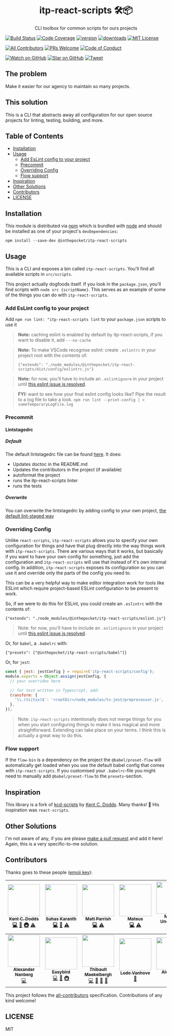 <div align="center">
<h1>itp-react-scripts 🛠📦</h1>

<p>CLI toolbox for common scripts for ours projects</p>
</div>

[![Build Status][build-badge]][build]
[![Code Coverage][coverage-badge]][coverage]
[![version][version-badge]][package]
[![downloads][downloads-badge]][npmcharts]
[![MIT License][license-badge]][license]

[![All Contributors](https://img.shields.io/badge/all_contributors-12-orange.svg?style=flat-square)](#contributors)
[![PRs Welcome][prs-badge]][prs]
[![Code of Conduct][coc-badge]][coc]

[![Watch on GitHub][github-watch-badge]][github-watch]
[![Star on GitHub][github-star-badge]][github-star]
[![Tweet][twitter-badge]][twitter]

## The problem

Make it easier for our agency to maintain so many
projects.

## This solution

This is a CLI that abstracts away all configuration for our open source projects
for linting, testing, building, and more.

## Table of Contents

<!-- START doctoc generated TOC please keep comment here to allow auto update -->
<!-- DON'T EDIT THIS SECTION, INSTEAD RE-RUN doctoc TO UPDATE -->

- [Installation](#installation)
- [Usage](#usage)
  - [Add EsLint config to your project](#add-eslint-config-to-your-project)
  - [Precommit](#precommit)
  - [Overriding Config](#overriding-config)
  - [Flow support](#flow-support)
- [Inspiration](#inspiration)
- [Other Solutions](#other-solutions)
- [Contributors](#contributors)
- [LICENSE](#license)

<!-- END doctoc generated TOC please keep comment here to allow auto update -->

## Installation

This module is distributed via [npm][npm] which is bundled with [node][node] and
should be installed as one of your project's `devDependencies`:

```
npm install --save-dev @inthepocket/itp-react-scripts
```

## Usage

This is a CLI and exposes a bin called `itp-react-scripts`.
You'll find all available scripts in `src/scripts`.

This project actually dogfoods itself. If you look in the `package.json`, you'll
find scripts with `node src {scriptName}`. This serves as an example of some
of the things you can do with `itp-react-scripts`.

### Add EsLint config to your project

Add `npm run lint: "itp-react-scripts lint` to your `package.json` scripts to use it

> **Note:** caching eslint is enabled by default by itp-react-scripts, if you want to disable it, add `---no-cache`

> **Note:** To make VSCode recognise eslint: create `.eslintrc` in your project root with the contents of:
>
> `{"extends": "./node_modules/@inthepocket/itp-react-scripts/dist/config/eslintrc.js"}`

> **Note:** for now, you'll have to include an `.eslintignore` in your project until
> [this eslint issue is resolved](https://github.com/eslint/eslint/issues/9227).

> **FYI:** want to see how your final eslint config looks like?
> Pipe the result to a log file to take a look.
> `npm run lint --print-config | > someTemporaryLogFile.log`

### Precommit

#### Lintstagedrc

##### Default

The default lintstagedrc file can be found [here](/src/config/lintstagedrc.js). It does:

- Updates doctoc in the README.md
- Updates the contributors in the project (if available)
- autoformat the project
- runs the itp-react-scripts linter
- runs the tests

##### Overwrite

You can overwrite the lintstagedrc by adding config to your own project, [the default lint-staged way](https://github.com/okonet/lint-staged#configuration)

### Overriding Config

Unlike `react-scripts`, `itp-react-scripts` allows you to specify your own
configuration for things and have that plug directly into the way things work
with `itp-react-scripts`. There are various ways that it works, but basically if you
want to have your own config for something, just add the configuration and
`itp-react-scripts` will use that instead of it's own internal config. In addition,
`itp-react-scripts` exposes its configuration so you can use it and override only
the parts of the config you need to.

This can be a very helpful way to make editor integration work for tools like
ESLint which require project-based ESLint configuration to be present to work.

So, if we were to do this for ESLint, you could create an `.eslintrc` with the
contents of:

```
{"extends": "./node_modules/@inthepocket/itp-react-scripts/eslint.js"}
```

> Note: for now, you'll have to include an `.eslintignore` in your project until
> [this eslint issue is resolved](https://github.com/eslint/eslint/issues/9227).

Or, for `babel`, a `.babelrc` with:

```
{"presets": ["@inthepocket/itp-react-scripts/babel"]}
```

Or, for `jest`:

```javascript
const { jest: jestConfig } = require('itp-react-scripts/config');
module.exports = Object.assign(jestConfig, {
  // your overrides here

  // for test written in Typescript, add:
  transform: {
    '\\.(ts|tsx)$': '<rootDir>/node_modules/ts-jest/preprocessor.js',
  },
});
```

> Note: `itp-react-scripts` intentionally does not merge things for you when you start
> configuring things to make it less magical and more straightforward. Extending
> can take place on your terms. I think this is actually a great way to do this.

### Flow support

If the `flow-bin` is a dependency on the project the `@babel/preset-flow` will automatically get loaded when you use the default babel config that comes with `itp-react-scripts`. If you customised your `.babelrc`-file you might need to manually add `@babel/preset-flow` to the `presets`-section.

## Inspiration

This library is a fork of [kcd-scripts](https://github.com/kentcdodds/kcd-scripts) by [Kent C. Dodds](https://kentcdodds.com/). Many thanks! 🙏
His inspiration was `react-scripts`.

## Other Solutions

I'm not aware of any, if you are please [make a pull request][prs] and add it
here! Again, this is a very specific-to-me solution.

## Contributors

Thanks goes to these people ([emoji key][emojis]):

<!-- ALL-CONTRIBUTORS-LIST:START - Do not remove or modify this section -->
<!-- prettier-ignore -->
| [<img src="https://avatars.githubusercontent.com/u/1500684?v=3" width="100px;"/><br /><sub><b>Kent C. Dodds</b></sub>](https://kentcdodds.com)<br />[💻](https://github.com/kentcdodds/@inthepocket/itp-react-scripts/commits?author=kentcdodds "Code") [📖](https://github.com/kentcdodds/@inthepocket/itp-react-scripts/commits?author=kentcdodds "Documentation") [🚇](#infra-kentcdodds "Infrastructure (Hosting, Build-Tools, etc)") [⚠️](https://github.com/kentcdodds/@inthepocket/itp-react-scripts/commits?author=kentcdodds "Tests") | [<img src="https://avatars2.githubusercontent.com/u/22251956?v=4" width="100px;"/><br /><sub><b>Suhas Karanth</b></sub>](https://github.com/sudo-suhas)<br />[💻](https://github.com/kentcdodds/@inthepocket/itp-react-scripts/commits?author=sudo-suhas "Code") [🐛](https://github.com/kentcdodds/@inthepocket/itp-react-scripts/issues?q=author%3Asudo-suhas "Bug reports") [⚠️](https://github.com/kentcdodds/@inthepocket/itp-react-scripts/commits?author=sudo-suhas "Tests") | [<img src="https://avatars0.githubusercontent.com/u/1402095?v=4" width="100px;"/><br /><sub><b>Matt Parrish</b></sub>](https://github.com/pbomb)<br />[💻](https://github.com/kentcdodds/@inthepocket/itp-react-scripts/commits?author=pbomb "Code") [⚠️](https://github.com/kentcdodds/@inthepocket/itp-react-scripts/commits?author=pbomb "Tests") | [<img src="https://avatars3.githubusercontent.com/u/1319157?v=4" width="100px;"/><br /><sub><b>Mateus</b></sub>](https://github.com/mateuscb)<br />[💻](https://github.com/kentcdodds/@inthepocket/itp-react-scripts/commits?author=mateuscb "Code") [⚠️](https://github.com/kentcdodds/@inthepocket/itp-react-scripts/commits?author=mateuscb "Tests") | [<img src="https://avatars1.githubusercontent.com/u/2344137?v=4" width="100px;"/><br /><sub><b>Macklin Underdown</b></sub>](http://macklin.underdown.me)<br />[💻](https://github.com/kentcdodds/@inthepocket/itp-react-scripts/commits?author=macklinu "Code") [⚠️](https://github.com/kentcdodds/@inthepocket/itp-react-scripts/commits?author=macklinu "Tests") | [<img src="https://avatars2.githubusercontent.com/u/179534?v=4" width="100px;"/><br /><sub><b>stereobooster</b></sub>](https://github.com/stereobooster)<br />[💻](https://github.com/kentcdodds/@inthepocket/itp-react-scripts/commits?author=stereobooster "Code") [⚠️](https://github.com/kentcdodds/@inthepocket/itp-react-scripts/commits?author=stereobooster "Tests") | [<img src="https://avatars0.githubusercontent.com/u/410792?v=4" width="100px;"/><br /><sub><b>Dony Sukardi</b></sub>](http://dsds.io)<br />[🐛](https://github.com/kentcdodds/@inthepocket/itp-react-scripts/issues?q=author%3Adonysukardi "Bug reports") [💻](https://github.com/kentcdodds/@inthepocket/itp-react-scripts/commits?author=donysukardi "Code") |
| :---: | :---: | :---: | :---: | :---: | :---: | :---: |
| [<img src="https://avatars3.githubusercontent.com/u/8997319?v=4" width="100px;"/><br /><sub><b>Alexander Nanberg</b></sub>](https://alexandernanberg.com)<br />[💻](https://github.com/kentcdodds/@inthepocket/itp-react-scripts/commits?author=alexandernanberg "Code") | [<img src="https://avatars0.githubusercontent.com/u/8142934?v=4" width="100px;"/><br /><sub><b>Easybird</b></sub>](http://easybird.be)<br />[💻](https://github.com/kentcdodds/@inthepocket/itp-react-scripts/commits?author=easybird "Code") [📖](https://github.com/kentcdodds/@inthepocket/itp-react-scripts/commits?author=easybird "Documentation") [🚇](#infra-easybird "Infrastructure (Hosting, Build-Tools, etc)") | [<img src="https://avatars3.githubusercontent.com/u/6213695?v=4" width="100px;"/><br /><sub><b>Thibault Maekelbergh</b></sub>](http://thibmaek.com)<br />[💻](https://github.com/kentcdodds/@inthepocket/itp-react-scripts/commits?author=thibmaek "Code") [📖](https://github.com/kentcdodds/@inthepocket/itp-react-scripts/commits?author=thibmaek "Documentation") [🤔](#ideas-thibmaek "Ideas, Planning, & Feedback") [👀](#review-thibmaek "Reviewed Pull Requests") | [<img src="https://avatars3.githubusercontent.com/u/135126?v=4" width="100px;"/><br /><sub><b>Lode Vanhove</b></sub>](https://github.com/bitcrumb)<br />[🔧](#tool-bitcrumb "Tools") | [<img src="https://avatars2.githubusercontent.com/u/7818365?v=4" width="100px;"/><br /><sub><b>Alex Liang</b></sub>](https://github.com/fobbyal)<br />[💻](https://github.com/kentcdodds/@inthepocket/itp-react-scripts/commits?author=fobbyal "Code") |

<!-- ALL-CONTRIBUTORS-LIST:END -->

This project follows the [all-contributors][all-contributors] specification.
Contributions of any kind welcome!

## LICENSE

MIT

[npm]: https://www.npmjs.com/
[node]: https://nodejs.org
[build-badge]: https://img.shields.io/travis/inthepocket/itp-react-scripts.svg?style=flat-square
[build]: https://travis-ci.org/inthepocket/itp-react-scripts
[coverage-badge]: https://img.shields.io/codecov/c/github/inthepocket/itp-react-scripts.svg?style=flat-square
[coverage]: https://codecov.io/github/inthepocket/itp-react-scripts
[version-badge]: https://img.shields.io/npm/v/@inthepocket/itp-react-scripts.svg?style=flat-square
[package]: https://www.npmjs.com/package/@inthepocket/itp-react-scripts
[downloads-badge]: https://img.shields.io/npm/dm/@inthepocket/itp-react-scripts.svg?style=flat-square
[npmcharts]: http://npmcharts.com/compare/@inthepocket/itp-react-scripts
[license-badge]: https://img.shields.io/npm/l/@inthepocket/itp-react-scripts.svg?style=flat-square
[license]: https://github.com/inthepocket/itp-react-scripts/blob/master/LICENSE
[prs-badge]: https://img.shields.io/badge/PRs-welcome-brightgreen.svg?style=flat-square
[prs]: http://makeapullrequest.com
[donate-badge]: https://img.shields.io/badge/$-support-green.svg?style=flat-square
[coc-badge]: https://img.shields.io/badge/code%20of-conduct-ff69b4.svg?style=flat-square
[coc]: https://github.com/inthepocket/itp-react-scripts/blob/master/other/CODE_OF_CONDUCT.md
[github-watch-badge]: https://img.shields.io/github/watchers/inthepocket/itp-react-scripts.svg?style=social
[github-watch]: https://github.com/inthepocket/itp-react-scripts/watchers
[github-star-badge]: https://img.shields.io/github/stars/inthepocket/itp-react-scripts.svg?style=social
[github-star]: https://github.com/inthepocket/itp-react-scripts/stargazers
[twitter]: https://twitter.com/intent/tweet?text=Check%20out%20itp-react-scripts!%20https://github.com/inthepocket/itp-react-scripts%20%F0%9F%91%8D
[twitter-badge]: https://img.shields.io/twitter/url/https/github.com/inthepocket/itp-react-scripts.svg?style=social
[emojis]: https://github.com/kentcdodds/all-contributors#emoji-key
[all-contributors]: https://github.com/kentcdodds/all-contributors

